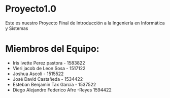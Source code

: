 # Proyecto1.0
Este es nuestro Proyecto Final de Introducción a la Ingeniería en Informática y Sistemas

# Miembros del Equipo:

* Iris Ivette Perez pastora - 1583822
* Vieri jacob de Leon Sosa - 1517122
* Joshua Ascoli - 1515522
* José David Castañeda - 1534422
* Esteban Benjamín Tax García - 1537522
* Diego Alejandro Federico Afre  -Reyes 1594422
